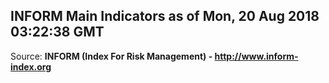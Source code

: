 ## INFORM Main Indicators as of Mon, 20 Aug 2018 03:22:38 GMT

Source: **INFORM (Index For Risk Management) - http://www.inform-index.org**